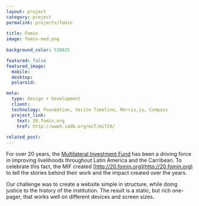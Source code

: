 ```yaml
---
layout: project
category: project
permalink: projects/fomin
  
title: Fomin
image: fomin-med.png
  
background_color: 538025

featured: false
featured_image: 
  mobile: 
  desktop: 
  polaroid:

meta: 
  type: Design + Development
  client:
  technology: Foundation, Verite Timeline, Morris.js, Compass
  project_link:
    text: 20.fomin.org
    href: http://www5.iadb.org/mif/mif20/
  
related_post:
---
```

For over 20 years, the [Multilateral Investment Fund](http://fomin.org) has been a driving force in improving livelihoods throughout Latin America and the Carribean. To celebrate this fact, the MIF created [http://20.fomin.org](http://20.fomin.org) to tell the stories behind their work and the impact created over the years.  

Our challenge was to create a website simple in structure, while doing justice to the history of the institution. The result is a static, but rich one-pager, that works well on different devices and screen sizes. 
